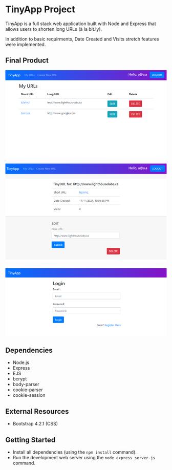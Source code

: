 # TinyApp Project

TinyApp is a full stack web application built with Node and Express that allows users to shorten long URLs (à la bit.ly). 

In addition to basic requirments, Date Created and Visits stretch features were implemented.

## Final Product

!["screenshotof URLs page"](https://github.com/elmi-/tinyapp/blob/master/docs/urls.png)

!["screenshot of URL details page"](https://github.com/elmi-/tinyapp/blob/master/docs/url-details.PNG)

!["screenshot of login page"](https://github.com/elmi-/tinyapp/blob/master/docs/login.PNG)

## Dependencies

- Node.js
- Express
- EJS
- bcrypt
- body-parser
- cookie-parser
- cookie-session

## External Resources

- Bootstrap 4.2.1 (CSS)

## Getting Started

- Install all dependencies (using the `npm install` command).
- Run the development web server using the `node express_server.js` command.